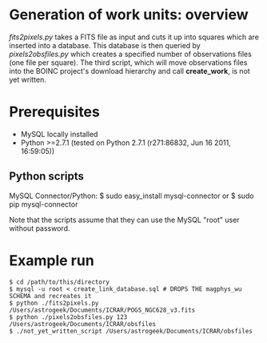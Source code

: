 # Generation of work units: overview

*fits2pixels.py* takes a FITS file as input and cuts it up into squares which are inserted into a database. This database is then queried by *pixels2obsfiles.py* which creates a specified number of observations files (one file per square). The third script, which will move observations files into the BOINC project's download hierarchy and call **create_work**, is not yet written.

# Prerequisites

* MySQL locally installed
* Python >=2.7.1 (tested on Python 2.7.1 (r271:86832, Jun 16 2011, 16:59:05))

## Python scripts

MySQL Connector/Python:
    $ sudo easy_install mysql-connector
or
    $ sudo pip mysql-connector
  
Note that the scripts assume that they can use the MySQL "root" user without password.
  
# Example run

    $ cd /path/to/this/directory
    $ mysql -u root < create_link_database.sql # DROPS THE magphys_wu SCHEMA and recreates it
    $ python ./fits2pixels.py /Users/astrogeek/Documents/ICRAR/POGS_NGC628_v3.fits
    $ python ./pixels2obsfiles.py 123 /Users/astrogeek/Documents/ICRAR/obsfiles
    $ ./not_yet_written_script /Users/astrogeek/Documents/ICRAR/obsfiles
	
